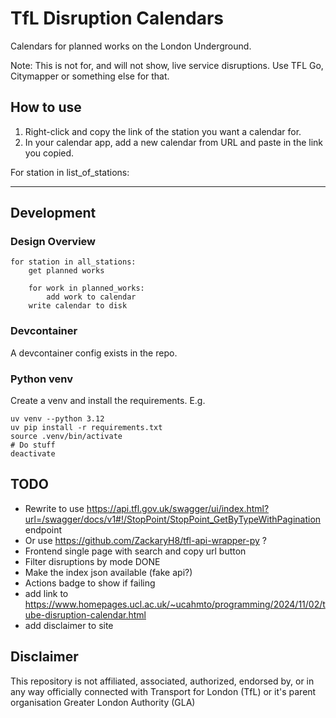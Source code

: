# TfL Disruption Calendars

Calendars for planned works on the London Underground.

Note: This is not for, and will not show, live service disruptions. Use TFL Go, Citymapper or something else for that.

## How to use

1. Right-click and copy the link of the station you want a calendar for.
2. In your calendar app, add a new calendar from URL and paste in the link you copied.


<!-- --------  DESIGN  ---------------- -->

For station in list_of_stations:



---

## Development

### Design Overview

```
for station in all_stations:
    get planned works

    for work in planned_works:
        add work to calendar
    write calendar to disk
```

### Devcontainer

A devcontainer config exists in the repo.

### Python venv

Create a venv and install the requirements. E.g.
```
uv venv --python 3.12
uv pip install -r requirements.txt
source .venv/bin/activate
# Do stuff
deactivate
```

## TODO

- Rewrite to use https://api.tfl.gov.uk/swagger/ui/index.html?url=/swagger/docs/v1#!/StopPoint/StopPoint_GetByTypeWithPagination endpoint
- Or use https://github.com/ZackaryH8/tfl-api-wrapper-py ?
- Frontend single page with search and copy url button
- Filter disruptions by mode DONE
- Make the index json available (fake api?)
- Actions badge to show if failing
- add link to https://www.homepages.ucl.ac.uk/~ucahmto/programming/2024/11/02/tube-disruption-calendar.html
- add disclaimer to site

## Disclaimer

This repository is not affiliated, associated, authorized, endorsed by, or in any way officially connected with Transport for London (TfL) or it's parent organisation Greater London Authority (GLA)
